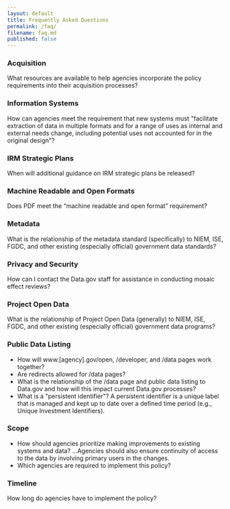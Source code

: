 ```yaml
---
layout: default
title: Frequently Asked Questions
permalink: /faq/
filename: faq.md
published: false
---
```








### Acquisition
What resources are available to help agencies incorporate the policy requirements into their acquisition processes?

### Information Systems
How can agencies meet the requirement that new systems must "facilitate extraction of data in multiple formats and for a range of uses as internal and external needs change, including potential uses not accounted for in the original design"?

### IRM Strategic Plans
When will additional guidance on IRM strategic plans be released?

### Machine Readable and Open Formats
Does PDF meet the “machine readable and open format” requirement?

### Metadata
What is the relationship of the metadata standard (specifically) to NIEM, ISE, FGDC, and other existing (especially official) government data standards?

### Privacy and Security
How can I contact the Data.gov staff for assistance in conducting mosaic effect reviews?

### Project Open Data
What is the relationship of Project Open Data (generally) to NIEM, ISE, FGDC, and other existing (especially official) government data programs?  

### Public Data Listing
* How will www.[agency].gov/open, /developer, and /data pages work together?
* Are redirects allowed for /data pages?
* What is the relationship of the /data page and public data listing to Data.gov and how will this impact current Data.gov processes?
* What is a "persistent identifier"?
A persistent identifier is a unique label that is managed and kept up to date over a defined time period (e.g., Unique Investment Identifiers).



### Scope 
* How should agencies prioritize making improvements to existing systems and data?
...Agencies should also ensure continuity of access to the data by involving primary users in the changes. 
* Which agencies are required to implement this policy?

### Timeline
How long do agencies have to implement the policy?
